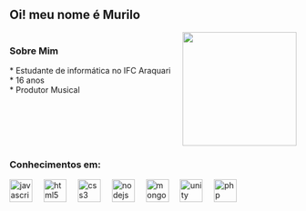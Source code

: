 <h2 align="left">Oi! meu nome é Murilo</h2>

<div style="display: flex; align-items: flex-start; gap: 20px;">
  <!-- Texto "Sobre Mim" -->
  <div style="flex: 1;">
    <h3 align="left">Sobre Mim</h3>
    <p align="left">
      * Estudante de informática no IFC Araquari<br>
      * 16 anos<br>
      * Produtor Musical
    </p>
  </div>

  <!-- Imagem do GIF -->
  <div>
    <img height="200" src="https://i.gifer.com/8K8b.gif" />
  </div>
</div>

<h3 align="left">Conhecimentos em:</h3>

<div align="left">
  <img src="https://cdn.jsdelivr.net/gh/devicons/devicon/icons/javascript/javascript-original.svg" height="40" alt="javascript logo" />
  <img width="12" />
  <img src="https://cdn.jsdelivr.net/gh/devicons/devicon/icons/html5/html5-original.svg" height="40" alt="html5 logo" />
  <img width="12" />
  <img src="https://cdn.jsdelivr.net/gh/devicons/devicon/icons/css3/css3-original.svg" height="40" alt="css3 logo" />
  <img width="12" />
  <img src="https://cdn.jsdelivr.net/gh/devicons/devicon/icons/nodejs/nodejs-original.svg" height="40" alt="nodejs logo" />
  <img width="12" />
  <img src="https://cdn.jsdelivr.net/gh/devicons/devicon/icons/mongodb/mongodb-original.svg" height="40" alt="mongodb logo" />
  <img width="12" />
  <img src="https://cdn.jsdelivr.net/gh/devicons/devicon/icons/unity/unity-original.svg" height="40" alt="unity logo" />
  <img width="12" />
  <img src="https://cdn.jsdelivr.net/gh/devicons/devicon/icons/php/php-original.svg" height="40" alt="php logo" />
</div>
